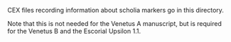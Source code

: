 CEX files recording information about scholia markers go in this directory.

Note that this is not needed for the Venetus A manuscript, but is required for the Venetus B and the Escorial Upsilon 1.1.
